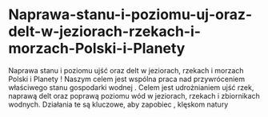 # Naprawa-stanu-i-poziomu-uj-oraz-delt-w-jeziorach-rzekach-i-morzach-Polski-i-Planety
Naprawa stanu i poziomu ujść oraz delt w jeziorach, rzekach i morzach Polski i Planety ! Naszym celem jest wspólna praca nad przywróceniem właściwego stanu gospodarki wodnej . Celem jest udrożnianiem ujść rzek, naprawą delt oraz poprawą poziomu wód w jeziorach, rzekach i zbiornikach wodnych.  Działania te są kluczowe, aby zapobiec , klęskom natury
